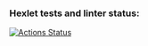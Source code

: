 ### Hexlet tests and linter status:
[![Actions Status](https://github.com/Daryais/qa-engineer-project-84/actions/workflows/hexlet-check.yml/badge.svg)](https://github.com/Daryais/qa-engineer-project-84/actions)